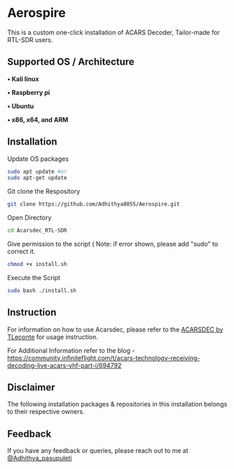 
# Aerospire

This is a custom one-click installation of ACARS Decoder, Tailor-made for 
RTL-SDR users.


## Supported OS / Architecture

**• Kali linux**

**• Raspberry pi**

**• Ubuntu**

**• x86, x64, and ARM**


## Installation

Update OS packages
```bash
sudo apt update #or
sudo apt-get update
```

Git clone the Respository
 ```bash
git clone https://github.com/Adhithya8055/Aerospire.git
```   

Open Directory
```bash
cd Acarsdec_RTL-SDR
```

Give permission to the script ( Note: if error shown, please add "sudo" to correct it.
```bash
chmod +x install.sh
```

Execute the Script
```bash 
sudo bash ./install.sh
```

## Instruction

For information on how to use Acarsdec, please refer to the [ACARSDEC by TLeconte](https://github.com/TLeconte/acarsdec) for usage instruction.

For Additional Information refer to the blog - https://community.infiniteflight.com/t/acars-technology-receiving-decoding-live-acars-vhf-part-i/694792


## Disclaimer
The following installation packages & repositories in this installation belongs to their respective owners.


## Feedback

If you have any feedback or queries, please reach out to me at [@Adhithya_pasupuleti](https://www.instagram.com/adhithya_pasupuleti/)

